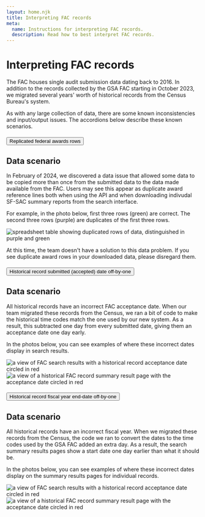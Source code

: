 ```yaml
---
layout: home.njk
title: Interpreting FAC records
meta:
  name: Instructions for interpreting FAC records.
  description: Read how to best interpret FAC records.
---
```


# Interpreting FAC records

The FAC houses single audit submission data dating back to 2016. In addition to the records collected by the GSA FAC starting in October 2023, we migrated several years' worth of historical records from the Census Bureau's system.

As with any large collection of data, there are some known inconsistencies and input/output issues. The accordions below describe these known scenarios.

<div class="usa-accordion usa-accordion--bordered">
  <h4 class="usa-accordion__heading">
    <button
      type="button"
      class="usa-accordion__button"
      aria-expanded="false"
      aria-controls="replicated-rows"
    >
    Replicated federal awards rows
    </button>
  </h4>
  <div id="replicated-rows" class="usa-accordion__content usa-prose">

## Data scenario

In February of 2024, we discovered a data issue that allowed some data to be copied more than once from the submitted data to the data made available from the FAC. Users may see this appear as duplicate award reference lines both when using the API and when downloading indivudal SF-SAC summary reports from the search interface.

For example, in the photo below, first three rows (green) are correct. The second three rows (purple) are  duplicates of the first three rows.

<img src="{{ config.baseUrl }}assets/img/data/duplicatedatarows.png" alt="spreadsheet table showing duplicated rows of data, distinguished in purple and green"/>

At this time, the team doesn't have a solution to this data problem. If you see duplicate award rows in your downloaded data, please disregard them.

</div>

<div class="usa-accordion usa-accordion--bordered">
  <h4 class="usa-accordion__heading">
    <button
      type="button"
      class="usa-accordion__button"
      aria-expanded="false"
      aria-controls="historical-accepted-date"
    >
    Historical record submitted (accepted) date off-by-one
    </button>
  </h4>
  <div id="historical-accepted-date" class="usa-accordion__content usa-prose">

## Data scenario

All historical records have an incorrect FAC acceptance date. When our team migrated these records from the Census, we ran a bit of code to make the historical time codes match the one used by our new system. As a result, this subtracted one day from every submitted date, giving them an acceptance date one day early.

In the photos below, you can see examples of where these incorrect dates display in search results.

<img src="{{ config.baseUrl }}assets/img/data/acceptancedate_01.png" alt="a view of FAC search results with a historical record acceptance date circled in red"/>

<img src="{{ config.baseUrl }}assets/img/data/acceptancedate_02.png" alt="a view of a historical FAC record summary result page with the acceptance date circled in red"/>

</div>

<div class="usa-accordion usa-accordion--bordered">
  <h4 class="usa-accordion__heading">
    <button
      type="button"
      class="usa-accordion__button"
      aria-expanded="false"
      aria-controls="historical-fiscal-end"
    >
    Historical record fiscal year end-date off-by-one
    </button>
  </h4>
  <div id="historical-fiscal-end" class="usa-accordion__content usa-prose">

## Data scenario

All historical records have an incorrect fiscal year. When we migrated these records from the Census, the code we ran to convert the dates to the time codes used by the GSA FAC added an extra day. As a result, the search summary results pages show a start date one day earlier than what it should be.

In the photos below, you can see examples of where these incorrect dates display on the summary results pages for individual records.

<img src="{{ config.baseUrl }}assets/img/data/fiscalstart_01.png" alt="a view of FAC search results with a historical record acceptance date circled in red"/>

<img src="{{ config.baseUrl }}assets/img/data/fiscalstart_02.png" alt="a view of a historical FAC record summary result page with the acceptance date circled in red"/>

</div>